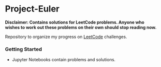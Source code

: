 # Project-Euler
**Disclaimer: Contains solutions for LeetCode problems. Anyone who wishes to work out these problems on their own should stop reading now.**

Repository to organize my progress on [LeetCode](https://leetcode.com/davidshahrestani/) challenges.

### Getting Started
* Jupyter Notebooks contain problems and solutions.
